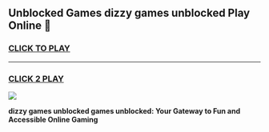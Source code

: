 
## Unblocked Games dizzy games unblocked Play Online 👋
<h3>
<a href="https://news.freeplayer.one?title=dizzy_games_unblocked&ref=17F">CLICK TO PLAY</a></h3>
<hr>

<h3>
<a href="https://news.freeplayer.one?title=dizzy_games_unblocked&ref=17F">CLICK 2 PLAY</a>
  
</h3>

<a href="https://news.freeplayer.one?title=dizzy_games_unblocked&ref=17F/"><img src="https://clearcache.store/games.png"></a>


**dizzy games unblocked games unblocked: Your Gateway to Fun and Accessible Online Gaming**
